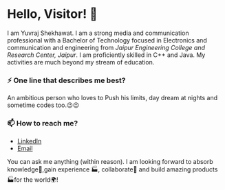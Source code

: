 # Hello, Visitor! 👋

I am Yuvraj Shekhawat. I am a strong media and communication professional with a Bachelor of Technology focused in Electronics and communication and engineering from _Jaipur Engineering College and Research Center, Jaipur_. I am proficiently skilled in C++ and Java. My activities are much beyond my stream of education.

### ⚡ One line that describes me best? 
An ambitious person who loves to Push his limits, day dream at nights and sometime codes too.😉😉

### 📫 How to reach me? 
- [LinkedIn](https://www.linkedin.com/in/yuvraj-shekhawat/) 
- [Email](yuvisshekhawat@gmail.com)

You can ask me anything (within reason). I am looking forward to absorb knowledge🧠,gain experience 🏭, collaborate🤝 and build amazing products 🏭for the world🌍!


<!---
YurajShekhawat/YurajShekhawat is a ✨ special ✨ repository because its `README.md` (this file) appears on your GitHub profile.
You can click the Preview link to take a look at your changes.
--->
